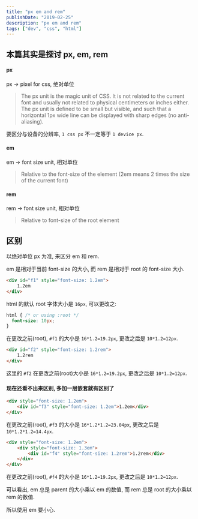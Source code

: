 ```yaml
---
title: "px em and rem"
publishDate: "2019-02-25"
description: "px em and rem"
tags: ["dev", "css", "html"]
---
```


## 本篇其实是探讨 px, em, rem

#### px

px -> pixel for css, 绝对单位

> The px unit is the magic unit of CSS. It is not related to the current font and usually not related to physical centimeters or inches either. The px unit is defined to be small but visible, and such that a horizontal 1px wide line can be displayed with sharp edges (no anti-aliasing).

要区分与设备的分辨率, `1 css px` 不一定等于 `1 device px`.

#### em

em -> font size unit, 相对单位

> Relative to the font-size of the element (2em means 2 times the size of the current font)

#### rem

rem -> font size unit, 相对单位

> Relative to font-size of the root element


## 区别

以绝对单位 px 为准, 来区分 em 和 rem.

em 是相对于当前 font-size 的大小, 而 rem 是相对于 root 的 font-size 大小.

```html
<div id="f1" style="font-size: 1.2em">
    1.2em
</div>
```

html 的默认 root 字体大小是 `16px`, 可以更改之:

```css
html { /* or using :root */
  font-size: 10px;
}
```

在更改之前(root), `#f1` 的大小是 `16*1.2=19.2px`, 更改之后是 `10*1.2=12px`.

```html
<div id="f2" style="font-size: 1.2rem">
    1.2rem
</div>
```

这里的 `#f2` 在更改之前(root)大小是 `16*1.2=19.2px`, 更改之后是 `10*1.2=12px`.



#### 现在还看不出来区别, 多加一层嵌套就有区别了

```html
<div style="font-size: 1.2em">
    <div id="f3" style="font-size: 1.2em">1.2em</div>
</div>
```

在更改之前(root), `#f3` 的大小是 `16*1.2*1.2=23.04px`, 更改之后是 `10*1.2*1.2=14.4px`.

```html
<div style="font-size: 1.2em">
    <div style="font-size: 1.3em">
        <div id="f4" style="font-size: 1.2rem">1.2rem</div>
    </div>
</div>
```

在更改之前(root), `#f4` 的大小是 `16*1.2=19.2px`, 更改之后是 `10*1.2=12px`.


可以看出, em 总是 parent 的大小乘以 em 的数值, 而 rem 总是 root 的大小乘以 rem 的数值.

所以使用 em 要小心.


